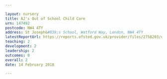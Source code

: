 ```yaml
---

layout: nursery
title: AJ's Out of School Child Care
urn: 147492
postcode: NW4 4TY
address: St Joseph&#039;s School, Watford Way, London, NW4 4TY
latestReportUrl: https://reports.ofsted.gov.uk/provider/files/2758203/urn/147492.pdf
teaching: 2
development: 2
leadership: 2
outcomes: 0
overall: 2
date: 14 February 2018

---
```

